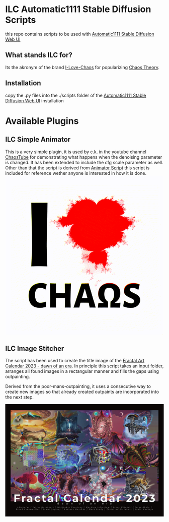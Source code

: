 # ILC Automatic1111 Stable Diffusion Scripts

this repo contains scripts to be used with [Automatic1111 Stable Diffusion Web UI](https://github.com/AUTOMATIC1111/stable-diffusion-webui)

## What stands ILC for?

Its the akronym of the brand [I-Love-Chaos](https://www.etsy.com/shop/iLoveChaos) for popularizing [Chaos Theory](https://en.wikipedia.org/wiki/Chaos_theory). 

## Installation

copy the .py files into the ./scripts folder of the [Automatic1111 Stable Diffusion Web UI](https://github.com/AUTOMATIC1111/stable-diffusion-webui) installation

# Available Plugins

## ILC Simple Animator

This is a very simple plugin, it is used by c.k. in the youtube channel [ChaosTube](https://www.youtube.com/channel/UCej4aqqeusL5iUnKHjmKjLQ) for demonstrating what happens when the denoising parameter is changed. It has been extended to include the cfg scale parameter as well. Other than 
that the script is derived from [Animator Script](https://github.com/Animator-Anon/Animator) this script is included for reference wether anyone is interested in how it is done.
<img src="examples/1-20221222022730.gif"
     alt="Markdown Monster icon"
     style="width:512px; margin-right: 10px;" />
## ILC Image Stitcher

The script has been used to create the title image of the [Fractal Art Calendar 2023 - dawn of an era](https://www.etsy.com/listing/1343211412/fractal-art-calendar-2023). In principle this script
takes an input folder, arranges all found images in a rectangular manner and fills the gaps using outpainting.

Derived from the poor-mans-outpainting, it uses a consecutive way to create new images so that already created outpaints are incorporated into the next step.
 
<img src="examples/fractalcalendar2013-title.jpg"
     alt="Markdown Monster icon"
     style="width:512px; margin-right: 10px;" />
